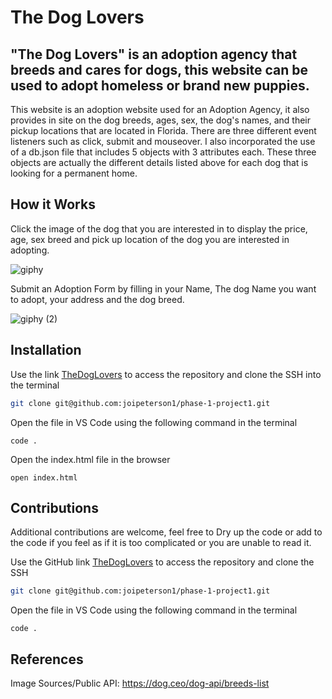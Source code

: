 # The Dog Lovers

## "The Dog Lovers" is an adoption agency that breeds and cares for dogs, this website can be used to adopt homeless or brand new puppies.

This website is an adoption website used for an Adoption Agency, it also provides in site on the dog breeds, ages, sex, the dog's names, and their pickup locations that are located in Florida. There are three different event listeners such as click, submit and mouseover. I also incorporated the use of a db.json file that includes 5 objects with 3 attributes each. These three objects are actually the different details listed above for each dog that is looking for a permanent home.

## How it Works
Click the image of the dog that you are interested in to display the price, age, sex breed and pick up location of the dog you are interested in adopting.

![giphy](https://github.com/joipeterson1/phase-1-project1/assets/146962824/b02aedaf-3b0c-4af6-9b1e-e76142f3dbd6)

Submit an Adoption Form by filling in your Name, The dog Name you want to adopt, your address and the dog breed.

![giphy (2)](https://github.com/joipeterson1/phase-1-project1/assets/146962824/eff8df22-59f0-4067-9016-f9d07c35a4ab)

## Installation
Use the link [TheDogLovers](https://github.com/joipeterson1/phase-1-project1) to access the repository and clone the SSH into the terminal

```bash
git clone git@github.com:joipeterson1/phase-1-project1.git
```
Open the file in VS Code using the following command in the terminal
```
code .

```

Open the index.html file in the browser
```
open index.html
```

## Contributions
Additional contributions are welcome, feel free to Dry up the code or add to the code if you feel as if it is too complicated or you are unable to read it.

Use the GitHub link [TheDogLovers](https://github.com/joipeterson1/phase-1-project1) to access the repository and clone the SSH

```bash
git clone git@github.com:joipeterson1/phase-1-project1.git
```
Open the file in VS Code using the following command in the terminal
```
code .

```

## References
Image Sources/Public API:
https://dog.ceo/dog-api/breeds-list
